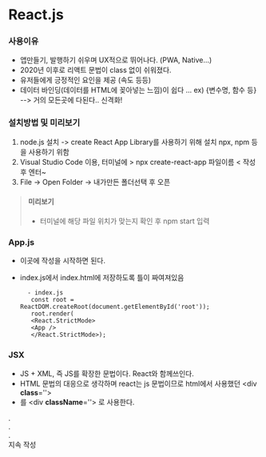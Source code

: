 # React.js

### 사용이유
- 앱만들기, 발행하기 쉬우며 UX적으로 뛰어나다. (PWA, Native...)
- 2020년 이후로 리액트 문법이 class 없이 쉬워졌다.
- 유저들에게 긍정적인 요인을 제공 (속도 등등)
- 데이터 바인딩(데이터를 HTML에 꽂아넣는 느낌)이 쉽다 ... ex) {변수명, 함수 등} --> 거의 모든곳에 다된다.. 신격화!


### 설치방법 및 미리보기
1. node.js 설치 -> create React App Library를 사용하기 위해 설치 npx, npm 등을 사용하기 위함
2. Visual Studio Code 이용, 터미널에 > npx create-react-app 파일이름 < 작성 후 엔터~
3. File -> Open Folder -> 내가만든 폴더선택 후 오픈


> #### 미리보기
  > - 터미널에 해당 파일 위치가 맞는지 확인 후 npm start 입력

### App.js
 - 이곳에 작성을 시작하면 된다.
 - index.js에서 index.html에 저장하도록 틀이 짜여져있음
 
         - index.js
          const root = ReactDOM.createRoot(document.getElementById('root'));
          root.render(
          <React.StrictMode>
          <App />
          </React.StrictMode>);


### JSX
 - JS + XML, 즉 JS를 확장한 문법이다. React와 함께쓰인다.
 - HTML 문법의 대응으로 생각하며 react는 js 문법이므로 html에서 사용했던 <div <strong>class</strong>=''></div>
 - 를 <div <strong>className</strong>=''></div> 로 사용한다.

.<br>
.<br>
.<br> 지속 작성
